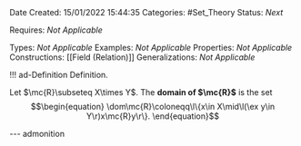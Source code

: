 <br />
<br />

Date Created: 15/01/2022 15:44:35
Categories: #Set_Theory
Status: _Next_ 

Requires: _Not Applicable_

Types: _Not Applicable_
Examples: _Not Applicable_ 
Properties: _Not Applicable_
Constructions: [[Field (Relation)]]
Generalizations: _Not Applicable_

!!! ad-Definition Definition.

Let $\mc{R}\subseteq X\times Y$. The **domain of $\mc{R}$** is the set
$$\begin{equation}
    \dom\mc{R}\coloneqq\l\{x\in X\mid\l(\ex y\in Y\r)x\mc{R}y\r\}.
\end{equation}$$

--- admonition

